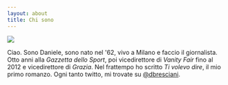 ```yaml
---
layout: about
title: Chi sono
---
```


![](http://www.circololettori.it/wp-content/uploads/2013/02/Bresciani-foto-di-Maki-Galimberti.jpg)

Ciao. Sono Daniele, sono nato nel '62, vivo a Milano e faccio il giornalista. Otto anni alla _Gazzetta dello Sport_, poi vicedirettore di _Vanity Fair_ fino al 2012 e vicedirettore di _Grazia_. Nel frattempo ho scritto _Ti volevo dire_, il mio primo romanzo. Ogni tanto twitto, mi trovate su [@dbresciani](https://twitter.com/dbresciani).
